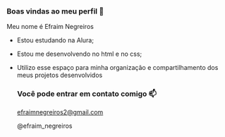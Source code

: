 ### Boas vindas ao meu perfil 💙

Meu nome é Efraim Negreiros

- Estou estudando na Alura;
- Estou me desenvolvendo no html e no css;
- Utilizo esse espaço para minha organização e compartilhamento dos meus projetos desenvolvidos
  ### Você pode entrar em contato comigo 📫

  efraimnegreiros2@gmail.com
  
  @efraim_negreiros
